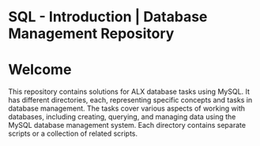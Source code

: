 # SQL - Introduction | Database Management Repository

# Welcome

This repository contains solutions for ALX database tasks using MySQL. It has different directories, each, representing specific concepts and tasks in database management. The tasks cover various aspects of working with databases, including creating, querying, and managing data using the MySQL database management system. Each directory contains separate scripts or a collection of related scripts.